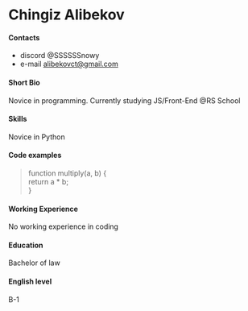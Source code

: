 # Chingiz Alibekov

#### Contacts
- discord @SSSSSSnowy
- e-mail alibekovct@gmail.com

#### Short Bio
Novice in programming. Currently studying JS/Front-End @RS School

#### Skills
Novice in Python

#### Code examples
>function multiply(a, b) {\
>  return a * b;\
>}

#### Working Experience
No working experience in coding

#### Education
Bachelor of law

#### English level
B-1
